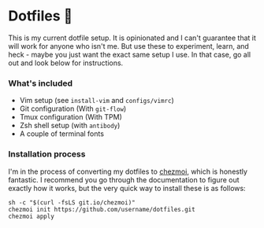 # Dotfiles 👋

This is my current dotfile setup. It is opinionated and I can't guarantee
that it will work for anyone who isn't me. But use these to experiment,
learn, and heck - maybe you just want the exact same setup I use. In that
case, go all out and look below for instructions.

### What's included

- Vim setup (see `install-vim` and `configs/vimrc`)
- Git configuration (With `git-flow`)
- Tmux configuration (With TPM)
- Zsh shell setup (with `antibody`)
- A couple of terminal fonts

### Installation process

I'm in the process of converting my dotfiles to [chezmoi](https://www.chezmoi.io/),
which is honestly fantastic. I recommend you go through the documentation to figure
out exactly how it works, but the very quick way to install these is as follows:

```
sh -c "$(curl -fsLS git.io/chezmoi)"
chezmoi init https://github.com/username/dotfiles.git
chezmoi apply
```

